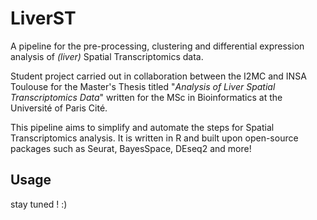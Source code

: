 ﻿
# LiverST

A pipeline for the pre-processing, clustering and differential expression analysis of *(liver)* Spatial Transcriptomics data. 

Student project carried out in collaboration between the I2MC and INSA Toulouse for the Master's Thesis titled "*Analysis of Liver Spatial Transcriptomics Data*" written for the MSc in Bioinformatics at the Université of Paris Cité. 

This pipeline aims to simplify and automate the steps for Spatial Transcriptomics analysis. It is written in R and built upon open-source packages such as Seurat, BayesSpace, DEseq2 and more!

## Usage

stay tuned  ! :)




